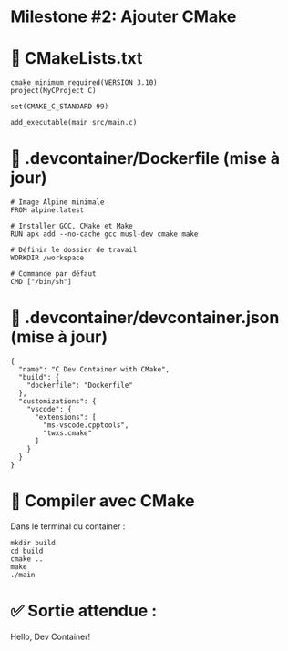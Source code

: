# Milestone #2:  Ajouter CMake

# 📄 CMakeLists.txt

```
cmake_minimum_required(VERSION 3.10)
project(MyCProject C)

set(CMAKE_C_STANDARD 99)

add_executable(main src/main.c)
```

# 📄 .devcontainer/Dockerfile (mise à jour)

```
# Image Alpine minimale
FROM alpine:latest

# Installer GCC, CMake et Make
RUN apk add --no-cache gcc musl-dev cmake make

# Définir le dossier de travail
WORKDIR /workspace

# Commande par défaut
CMD ["/bin/sh"]
```

# 📄 .devcontainer/devcontainer.json (mise à jour)

```
{
  "name": "C Dev Container with CMake",
  "build": {
    "dockerfile": "Dockerfile"
  },
  "customizations": {
    "vscode": {
      "extensions": [
        "ms-vscode.cpptools",
        "twxs.cmake"
      ]
    }
  }
}
```

# 🔹 Compiler avec CMake

Dans le terminal du container :

```
mkdir build
cd build
cmake ..
make
./main
```

# ✅ Sortie attendue :

Hello, Dev Container!

